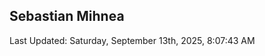 <h2>Sebastian Mihnea</h2>

<!--RECENT_ACTIVITY:start-->
<!--RECENT_ACTIVITY:end-->
<!--RECENT_ACTIVITY:last_update-->
Last Updated: Saturday, September 13th, 2025, 8:07:43 AM
<!--RECENT_ACTIVITY:last_update_end-->

<!---LOL-STATS-START-HERE--->
<!---LOL-STATS-END-HERE--->
